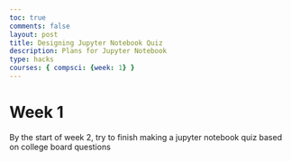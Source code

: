 ```yaml
---
toc: true
comments: false
layout: post
title: Designing Jupyter Notebook Quiz
description: Plans for Jupyter Notebook
type: hacks
courses: { compsci: {week: 1} }
---
```


# Week 1
By the start of week 2, try to finish making a jupyter notebook quiz based on college board questions 